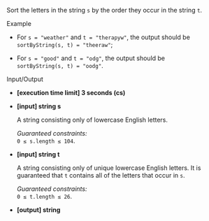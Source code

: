 
Sort the letters in the string  `s`  by the order they occur in the string  `t`.

Example

-   For  `s = "weather"`  and  `t = "therapyw"`, the output should be  
    `sortByString(s, t) = "theeraw"`;
    
-   For  `s = "good"`  and  `t = "odg"`, the output should be  
    `sortByString(s, t) = "oodg"`.
    

Input/Output

-   **[execution time limit] 3 seconds (cs)**
    
-   **[input] string s**
    
    A string consisting only of lowercase English letters.
    
    _Guaranteed constraints:_  
    `0 ≤ s.length ≤ 104`.
    
-   **[input] string t**
    
    A string consisting only of unique lowercase English letters. It is guaranteed that  `t`  contains all of the letters that occur in  `s`.
    
    _Guaranteed constraints:_  
    `0 ≤ t.length ≤ 26`.
    
-   **[output] string**